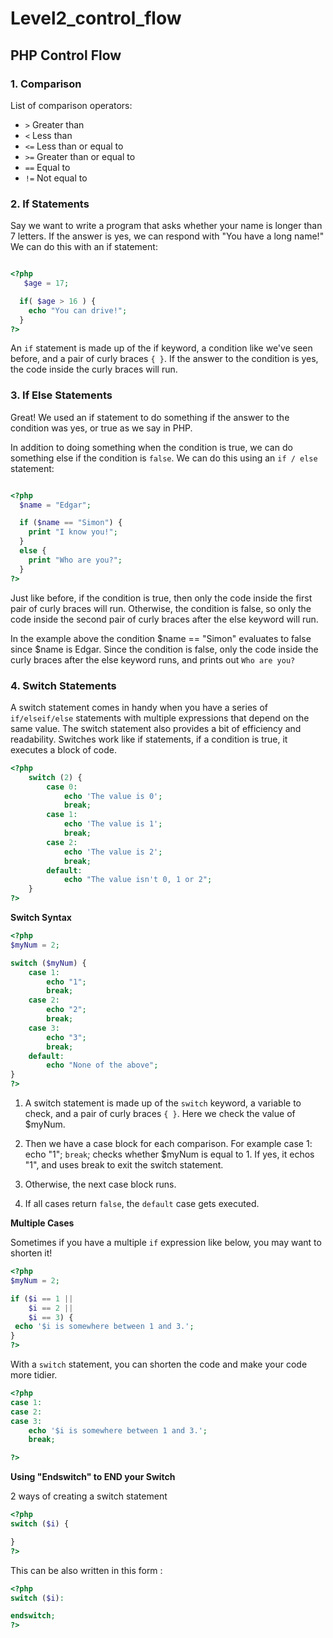 # Level2_control_flow

## PHP Control Flow 

### 1. Comparison 

List of comparison operators:

* `>` Greater than
* `<` Less than
* `<=` Less than or equal to
* `>=` Greater than or equal to
* `==` Equal to
* `!=` Not equal to

### 2. If Statements  

Say we want to write a program that asks whether your name is longer than 7 letters. If the answer is yes, we can respond with "You have a long name!" We can do this with an if statement:

```php

<?php
   $age = 17;

  if( $age > 16 ) {
    echo "You can drive!";
  }
?>
```
An `if` statement is made up of the if keyword, a condition like we've seen before, and a pair of curly braces `{ }`. If the answer to the condition is yes, the code inside the curly braces will run.

### 3. If Else Statements  

Great! We used an if statement to do something if the answer to the condition was yes, or true as we say in PHP.

In addition to doing something when the condition is true, we can do something else if the condition is `false`. We can do this using an `if / else` statement:

```php

<?php
  $name = "Edgar";

  if ($name == "Simon") {
    print "I know you!";
  }
  else {
    print "Who are you?";
  }
?>
```

Just like before, if the condition is true, then only the code inside the first pair of curly braces will run. Otherwise, the condition is false, so only the code inside the second pair of curly braces after the else keyword will run.

In the example above the condition $name == "Simon" evaluates to false since $name is Edgar. Since the condition is false, only the code inside the curly braces after the else keyword runs, and prints out `Who are you?`

### 4. Switch Statements 

A switch statement comes in handy when you have a series of `if/elseif/else` statements with multiple expressions that depend on the same value. The switch statement also provides a bit of efficiency and readability. Switches work like if statements, if a condition is true, it executes a block of code.

```php
<?php
    switch (2) {
        case 0:
            echo 'The value is 0';
            break;
        case 1:
            echo 'The value is 1';
            break;
        case 2:
            echo 'The value is 2';
            break;
        default:
            echo "The value isn't 0, 1 or 2";
    }
?>
```

**Switch Syntax**

```php
<?php
$myNum = 2;

switch ($myNum) {
    case 1:
        echo "1";
        break;
    case 2:
        echo "2";
        break;
    case 3:
        echo "3";
        break;
    default:
        echo "None of the above";
}
?>
```

1. A switch statement is made up of the `switch` keyword, a variable to check, and a pair of curly braces `{ }`. Here we check the value of $myNum.

2. Then we have a case block for each comparison. For example case 1: echo "1"; `break`; checks whether $myNum is equal to 1. If yes, it echos "1", and uses break to exit the switch statement.
3. Otherwise, the next case block runs.

4. If all cases return `false`, the `default` case gets executed.

**Multiple Cases**

Sometimes if you have a multiple `if` expression like below, you may want to shorten it! 

```php
<?php
$myNum = 2;

if ($i == 1 ||
    $i == 2 ||
    $i == 3) {
 echo '$i is somewhere between 1 and 3.';
}
?>
```
With a `switch` statement, you can shorten the code and make your code more tidier. 

```php
<?php
case 1:
case 2:
case 3:
    echo '$i is somewhere between 1 and 3.';
    break;

?>
```

**Using "Endswitch" to END your Switch**

2 ways of creating a switch statement
```php
<?php
switch ($i) { 

}
?>
```

This can be also written in this form :
```php
<?php
switch ($i):

endswitch;
?>
```
